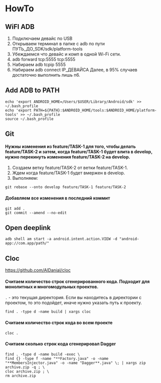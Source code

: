 # HowTo

## WiFI ADB

1. Подключаем девайс по USB
2. Открываем терминал в папке с adb по пути ПУТЬ_ДО_SDK/sdk/platform-tools
3. Убеждаемся что девайс и комп в одной Wi-Fi сети.
4. adb forward tcp:5555 tcp:5555
5. Набираем adb tcpip 5555
6. Набираем adb connect IP_ДЕВАЙСА
Далее, в 95% случаев достаточно выполнить лишь п6.

## Add ADB to PATH
```
echo 'export ANDROID_HOME=/Users/$USER/Library/Android/sdk' >> ~/.bash_profile
echo 'export PATH=${PATH}:$ANDROID_HOME/tools:$ANDROID_HOME/platform-tools' >> ~/.bash_profile
source ~/.bash_profile
```

## Git

#### Нужны изменения из feature/TASK-1 для того, чтобы делать feature/TASK-2 и затем, когда feature/TASK-1 будет влита в develop, нужно перекинуть изменения feature/TASK-2 на develop. 
1. Создаем ветку feature/TASK-2 от ветки feature/TASK-1.
2. Ждем когда feature/TASK-1 будет вмержен в develop.
3. Выполняем: 
```
git rebase --onto develop feature/TASK-1 feature/TASK-2
```
#### Добавляем все изменения в последний коммит
```
git add .
git commit --amend --no-edit
```

## Open deeplink
```
adb shell am start -a android.intent.action.VIEW -d "android-app://com.app/path/"
```

## Cloc
https://github.com/AlDanial/cloc

#### Считаем количество строк сгенерированного кода. Подходит для монолитных и многомодульных проектов.
`.` - это текущая директория. Если вы находитесь в директории с проектом, то это подойдет, иначе нужно указать путь к проекту.

~~~
find . -type d -name build | xargs cloc
~~~

#### Считаем количество строк кода во всем проекте
~~~
cloc . 
~~~

#### Считаем сколько строк кода сгенерировал Dagger
~~~
find . -type d -name build -exec \
find {} -type f -name "**Factory.java" -o -name "**MembersInjector.java" -o -name "Dagger**.java" \; | xargs zip archive.zip -q ; \
cloc archive.zip ; \
rm archive.zip
~~~
